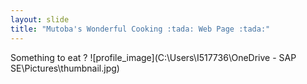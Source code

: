 ```yaml
---
layout: slide
title: "Mutoba's Wonderful Cooking :tada: Web Page :tada:" 
---
```


Something to eat ?
![profile_image](C:\Users\I517736\OneDrive - SAP SE\Pictures\thumbnail.jpg)
